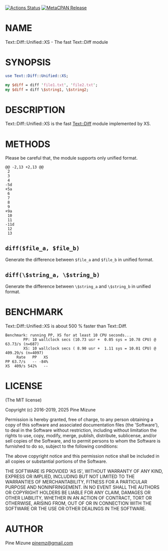 [![Actions Status](https://github.com/pine/p5-Text-Diff-Unified-XS/actions/workflows/test.yml/badge.svg?branch=master)](https://github.com/pine/p5-Text-Diff-Unified-XS/actions?workflow=test) [![MetaCPAN Release](https://badge.fury.io/pl/Text-Diff-Unified-XS.svg)](https://metacpan.org/release/Text-Diff-Unified-XS)
# NAME

Text::Diff::Unified::XS - The fast Text::Diff module

# SYNOPSIS

```perl
use Text::Diff::Unified::XS;

my $diff = diff 'file1.txt', 'file2.txt';
my $diff = diff \$string1, \$string2;
```

# DESCRIPTION

Text::Diff::Unified::XS is the fast [Text::Diff](https://metacpan.org/pod/Text%3A%3ADiff) module implemented by XS.

# METHODS

Please be careful that, the module supports only unified format.

```
@@ -2,13 +2,13 @@
 2
 3
 4
-5d
+5a
 6
 7
 8
 9
+9a
 10
 11
-11d
 12
 13
```

## `diff($file_a, $file_b)`

Generate the difference between `$file_a` and `$file_b` in unified format.

## `diff(\$string_a, \$string_b)`

Generate the difference between `\$string_a` and `\$string_b` in unified format.

# BENCHMARK

Text::Diff::Unified::XS is about 500 % faster than Text::Diff.

```
Benchmark: running PP, XS for at least 10 CPU seconds...
        PP: 10 wallclock secs (10.73 usr +  0.05 sys = 10.78 CPU) @ 63.73/s (n=687)
        XS: 10 wallclock secs ( 8.90 usr +  1.11 sys = 10.01 CPU) @ 409.29/s (n=4097)
     Rate   PP   XS
PP 63.7/s   -- -84%
XS  409/s 542%   --
```

# LICENSE

(The MIT license)

Copyright (c) 2016-2019, 2025 Pine Mizune

Permission is hereby granted, free of charge, to any person obtaining
a copy of this software and associated documentation files (the
'Software'), to deal in the Software without restriction, including
without limitation the rights to use, copy, modify, merge, publish,
distribute, sublicense, and/or sell copies of the Software, and to
permit persons to whom the Software is furnished to do so, subject to
the following conditions:

The above copyright notice and this permission notice shall be
included in all copies or substantial portions of the Software.

THE SOFTWARE IS PROVIDED 'AS IS', WITHOUT WARRANTY OF ANY KIND,
EXPRESS OR IMPLIED, INCLUDING BUT NOT LIMITED TO THE WARRANTIES OF
MERCHANTABILITY, FITNESS FOR A PARTICULAR PURPOSE AND NONINFRINGEMENT.
IN NO EVENT SHALL THE AUTHORS OR COPYRIGHT HOLDERS BE LIABLE FOR ANY
CLAIM, DAMAGES OR OTHER LIABILITY, WHETHER IN AN ACTION OF CONTRACT,
TORT OR OTHERWISE, ARISING FROM, OUT OF OR IN CONNECTION WITH THE
SOFTWARE OR THE USE OR OTHER DEALINGS IN THE SOFTWARE.

# AUTHOR

Pine Mizune <pinemz@gmail.com>
